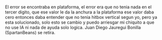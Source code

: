 El error se encontraba en plataforma, el error era que no tenia nada en el tercer digito, que ese valor le da la anchura a la plataforma
ese valor daba cero entonces daba entender que no tenia hitbox vertical segun yo, pero ya esta solucionado, solo esto se cambio
y puedo arriesgar mi chiquito a que no use IA ni nada de ayuda solo logica. Juan Diego Jauregui Bonilla (SpartanBeans) se retira.
